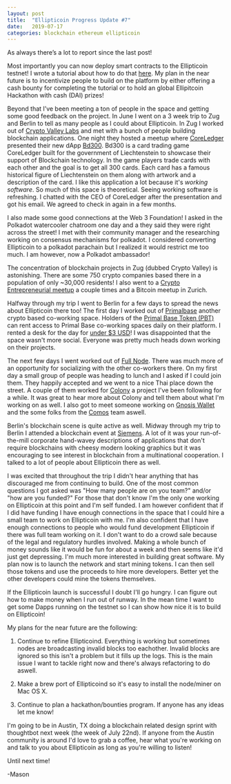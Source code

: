 ```yaml
---
layout: post
title:  "Ellipticoin Progress Update #7"
date:   2019-07-17
categories: blockchain ethereum ellipticoin
---
```

As always there’s a lot to report since the last post!

Most importantly you can now deploy smart contracts to the Ellipticoin testnet! I wrote a tutorial about how to do that [here](https://ellipticoin.readthedocs.io/en/latest/developers/#deploying-a-smart-contract). My plan in the near future is to incentivize people to build on the platform by either offering a cash bounty for completing the tutorial or to hold an global Ellipitcoin Hackathon with cash (DAI) prizes!

Beyond that I’ve been meeting a ton of people in the space and getting some good feedback on the project. In June I went on a 3 week trip to Zug and Berlin to tell as many people as I could about Ellipticoin. In Zug I worked out of  [Crypto Valley Labs](https://cvvc.com/index.php/cv-labs/about) and met with a bunch of people building blockchain applications. One night they hosted a meetup where [CoreLedger](https://coreledger.net/) presented their new dApp [Bd300](https://medium.com/bd300/bd300-a-crowning-example-of-liechtensteins-blockchain-future-455ef205ef49). Bd300 is a card trading game CoreLedger built for the government of Liechtenstein to showcase their support of Blockchain technology.  In the game players trade cards with each other and the goal is to get all 300 cards. Each card has a famous historical figure of Liechtenstein on them along with artwork and a  description of the card. I like this application a lot because it's _working software_. So much of this space is theoretical. Seeing working software is refreshing. I chatted with the CEO of CoreLedger after the presentation and got his email. We agreed to check in again in a few months.

I also made some good connections at the Web 3 Foundation! I asked in the
Polkadot watercooler chatroom one day and a they said they were right across the
street! I met with their community manager and the researching working on
consensus mechanisms for polkadot. I considered converting Ellipticoin to a
polkadot parachain but I realized it would restrict me too much. I am however,
now a Polkadot ambassador!

The concentration of blockchain projects in Zug (dubbed Crypto Valley) is astonishing. There are some 750 crypto companies based there in a population of only ~30,000 residents! I also went to a [Crypto Entrepreneurial meetup](https://www.meetup.com/Crypto-Valley-Entrepreneurs/) a couple times and a Bitcoin meetup in Zurich.

Halfway through my trip I went to Berlin for a few days to spread the news about Ellipticoin there too! The first day I worked out of [Primalbase](https://primalbase.com/en/) another crypto based co-working space. Holders of the [Primal Base Token (PBT)](https://coinmarketcap.com/currencies/primalbase/) can rent access to Primal Base co-working spaces daily on their platform. I rented a desk for the day for [under $3 USD](https://etherscan.io/tx/0xdadfa6c18b027ca811a34121cf506dd8a6384f343d7a2c2e24c147deef285d66)! I was disappointed that the space wasn't more social. Everyone was pretty much heads down working on their projects.

The next few days I went worked out of [Full Node](https://www.fullnode.berlin/). There was much more of an opportunity for socializing with the other co-workers there. On my first day a small group of people was heading to lunch and I asked if I could join them. They happily accepted and we went to a nice Thai place down the street. A couple of them worked for [Colony](https://colony.io/) a project I've been following for a while. It was great to hear more about Colony and tell them about what I'm working on as well. I also got to meet someone working on [Gnosis Wallet](https://github.com/gnosis/MultiSigWallet) and the some folks from the [Comos](https://cosmos.network/) team aswell.

Berlin's blockchain scene is quite active as well. Midway through my trip to Berlin I attended a blockchain event at [Siemens](https://new.siemens.com/global/en.html). A lot of it was your run-of-the-mill corporate hand-wavey descriptions of applications that don't require blockchains with cheesy modern looking graphics but it was encouraging to see interest in blockchain from a multinational cooperation. I talked to a lot of people about Ellipticoin there as well.


I was excited that throughout the trip I didn't hear anything that has discouraged me from continuing to build. One of the most common questions I got asked was "How many people are on you team?" and/or "how are you funded?" For those that don't know I'm the only one working on Ellipticoin at this point and I'm self funded. I am however confident that if I did have funding I have enough connections in the space that I could hire a  small team to work on Ellipticoin with me. I'm also confident that I have enough connections to people who would fund development Ellipticoin if there was full team working on it. I don't want to do a crowd sale because of the legal and regulatory hurdles involved. Making a whole bunch of money sounds like it would be fun for about a week and then seems like it'd just get depressing. I'm much  more interested in building great software. My plan now is to launch the network and start mining tokens. I can then sell those tokens and use the proceeds to hire more developers. Better yet the other developers could mine the tokens themselves.

If the Ellipticoin launch is successful I doubt I'll go hungry. I can figure out how to make money when I run out of runway. In the mean time I want to get some Dapps running on the testnet so I can show how nice it is to build on Ellipticoin!

My plans for the near future are the following:

1. Continue to refine Ellipticoind. Everything is working but sometimes nodes are broadcasting invalid blocks too eachother. Invalid blocks are ignored so this isn't a problem but it fills up the logs. This is the main issue I want to tackle right now and there's always refactoring to do aswell.

2. Make a brew port of Ellipticoind so it's easy to install the node/miner on Mac OS X.

3. Continue to plan a hackathon/bounties program. If anyone has any ideas let me know! 

I'm going to be in Austin, TX doing a blockchain related design sprint with thoughtbot next week (the week of July 22nd). If anyone from the Austin community is around I'd love to grab a coffee, hear what you're working on and talk to you about Ellipticoin as long as you're willing to listen!

Until next time!

-Mason 
